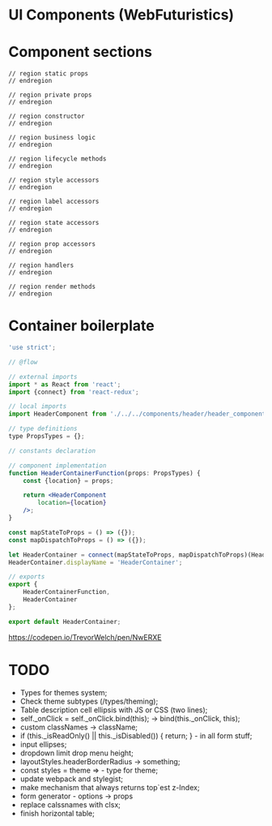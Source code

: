 # UI Components (WebFuturistics)

# Component sections

    // region static props
    // endregion
    
    // region private props
    // endregion

    // region constructor
    // endregion
    
    // region business logic
    // endregion

    // region lifecycle methods
    // endregion

    // region style accessors
    // endregion

    // region label accessors
    // endregion

    // region state accessors
    // endregion

    // region prop accessors
    // endregion

    // region handlers
    // endregion

    // region render methods
    // endregion
    
# Container boilerplate  

```jsx harmony
'use strict';

// @flow

// external imports
import * as React from 'react';
import {connect} from 'react-redux';

// local imports
import HeaderComponent from './../../components/header/header_component';

// type definitions
type PropsTypes = {};

// constants declaration

// component implementation
function HeaderContainerFunction(props: PropsTypes) {
    const {location} = props;

    return <HeaderComponent
        location={location}
    />;
}

const mapStateToProps = () => ({});
const mapDispatchToProps = () => ({});

let HeaderContainer = connect(mapStateToProps, mapDispatchToProps)(HeaderContainerFunction);
HeaderContainer.displayName = 'HeaderContainer';

// exports
export {
    HeaderContainerFunction,
    HeaderContainer
};

export default HeaderContainer;

```

https://codepen.io/TrevorWelch/pen/NwERXE
# TODO

- Types for themes system;
- Check theme subtypes (/types/theming);
- Table description cell ellipsis with JS or CSS (two lines);
- self._onClick = self._onClick.bind(this); -> bind(this._onClick, this);
- custom classNames -> className;
- if (this._isReadOnly() || this._isDisabled()) {
              return;
          } - in all form stuff;
- input ellipses;
- dropdown limit drop menu height;      
- layoutStyles.headerBorderRadius -> something;  
- const styles = theme =>  - type for theme;  
- update webpack and stylegist;
- make mechanism that always returns top`est z-Index;
- form generator - options -> props
- replace calssnames with clsx;
- finish horizontal table;